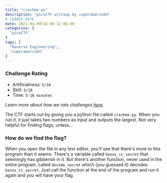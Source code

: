 ```yaml
---
title: "crackme-py"
description: "picoCTF writeup by superamario64"
# CHANGE DATE
date: 2021-04-09T16:06:11-06:00
categories: [
  "picoCTF"
]
tags: [
  "Reverse Engineering",
  "superamario64"
]
---
```


### Challenge Rating
* Artificialness: `5/10`
* Skill: `3/10`
* Time: `5-10 minutes`

*Learn more about how we rate challenges [here](/post/rating).*

The CTF starts out by giving you a python file called `crackme.py`. When you run 
it, it just takes two numbers as input and outputs the largest. Not very helpful 
for finding flags, unless...

### How do we find the flag?

When you open the file in any text editor, you'll see that there's more to this 
program than it seems. There's a variable called `bezos_cc_secret` that seemingly 
has gibberish in it. But there's another function, never used in the entire 
program, called `decode_secret` which (you guessed it) decodes `bezos_cc_secret`. 
Just call the function at the end of the program and run it again and you will 
have your flag.
